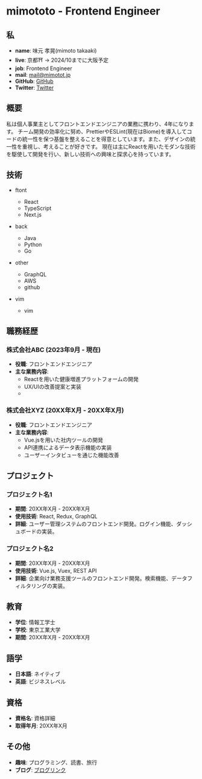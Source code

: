 # mimototo - Frontend Engineer

## 私

- **name**: 味元 孝晃(mimoto takaaki)
- **live**: 京都⛩ -> 2024/10までに大阪予定
- **job**: Frontend Engineer
- **mail**: mail@mimotot.jp
- **GitHub**: [GitHub](https://github.com/mimototo)
- **Twitter**: [Twitter](https://x.com/mimototo_)

## 概要

私は個人事業主としてフロントエンドエンジニアの業務に携わり、4年になります。
チーム開発の効率化に努め、PrettierやESLint(現在はBiome)を導入してコードの統一性を保つ基盤を整えることを得意としています。また、デザインの統一性を重視し、考えることが好きです。
現在は主にReactを用いたモダンな技術を駆使して開発を行い、新しい技術への興味と探求心を持っています。

## 技術

- ftont
  - React
  - TypeScript
  - Next.js

- back
  - Java
  - Python
  - Go

- other
  - GraphQL
  - AWS
  - github

- vim
  - vim

## 職務経歴

### 株式会社ABC (2023年9月 - 現在)

- **役職**: フロントエンドエンジニア
- **主な業務内容**:
  - Reactを用いた健康増進プラットフォームの開発
  - UX/UIの改善提案と実装
  -

### 株式会社XYZ (20XX年X月 - 20XX年X月)

- **役職**: フロントエンドエンジニア
- **主な業務内容**:
  - Vue.jsを用いた社内ツールの開発
  - API連携によるデータ表示機能の実装
  - ユーザーインタビューを通じた機能改善

## プロジェクト

### プロジェクト名1

- **期間**: 20XX年X月 - 20XX年X月
- **使用技術**: React, Redux, GraphQL
- **詳細**: ユーザー管理システムのフロントエンド開発。ログイン機能、ダッシュボードの実装。

### プロジェクト名2

- **期間**: 20XX年X月 - 20XX年X月
- **使用技術**: Vue.js, Vuex, REST API
- **詳細**: 企業向け業務支援ツールのフロントエンド開発。検索機能、データフィルタリングの実装。

## 教育

- **学位**: 情報工学士
- **学校**: 東京工業大学
- **期間**: 20XX年X月 - 20XX年X月

## 語学

- **日本語**: ネイティブ
- **英語**: ビジネスレベル

## 資格

- **資格名**: 資格詳細
- **取得年月**: 20XX年X月

## その他

- **趣味**: プログラミング、読書、旅行
- **ブログ**: [ブログリンク](https://blog.example.com)
